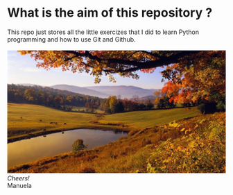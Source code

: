 # What is the aim of this repository ?
This repo just stores all the little exercizes that I did to learn Python programming and how to use Git and Github. <br />
<br />
![config](./Images/Dreaming.jpg)
<br />
*Cheers!* <br />
Manuela

